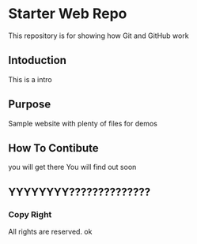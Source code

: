 # Starter Web Repo

This repository is for showing how Git and GitHub work

## Intoduction
This is a intro

## Purpose

Sample website with plenty of files for demos

## How To Contibute
you will get there
You will find out soon

## YYYYYYYY??????????????
### Copy Right
All rights are reserved.
ok
